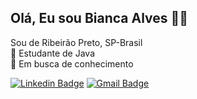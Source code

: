 ## Olá, Eu sou Bianca Alves :woman_technologist:

Sou de Ribeirão Preto, SP-Brasil  <br />
:blue_book: Estudante de Java <br />
:mag_right: Em busca de conhecimento <br />



 [![Linkedin Badge](https://img.shields.io/badge/-LinkedIn-blue?style=flat-square&logo=Linkedin&logoColor=white&link=https://www.linkedin.com/in/bianca-alvessilva/)](https://www.linkedin.com/in/bianca-alvessilva/)
 [![Gmail Badge](https://img.shields.io/badge/-Gmail-c14438?style=flat-square&logo=Gmail&logoColor=white&link=mailto:alvessilva.bianca@hotmail.com)](mailto:alvessilva.bianca@hotmail.com)

